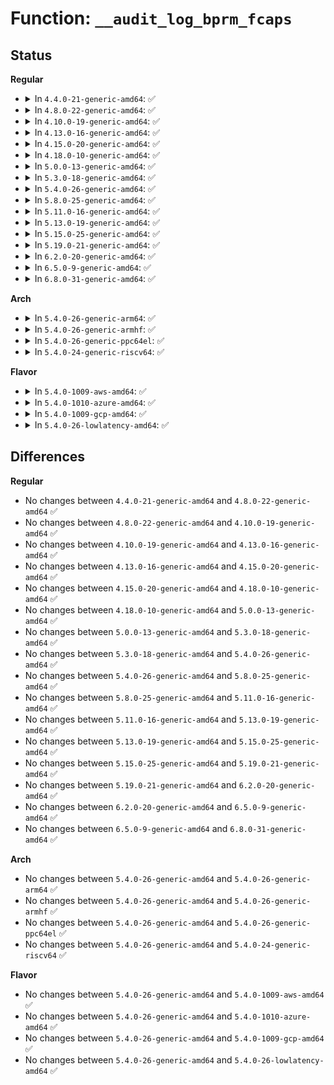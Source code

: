 # Function: <code>__audit_log_bprm_fcaps</code>

## Status
<b>Regular</b>
<ul>
<li>
<details>
<summary>In <code>4.4.0-21-generic-amd64</code>: ✅</summary>

```c
int __audit_log_bprm_fcaps(struct linux_binprm * bprm, const struct cred * new, const struct cred * old)
```

```json
{
  "name": "__audit_log_bprm_fcaps",
  "collision_type": "Unique Global",
  "inline_type": "No",
  "funcs": [
    {
      "addr": 18446744071580063408,
      "name": "__audit_log_bprm_fcaps",
      "external": true,
      "loc": "kernel/auditsc.c:2301",
      "file": "kernel/auditsc.c",
      "inline": "seen, unknown",
      "caller_inline": [],
      "caller_func": [
        "security/commoncap.c:cap_bprm_set_creds"
      ]
    }
  ],
  "symbols": [
    {
      "addr": 18446744071580063408,
      "name": "__audit_log_bprm_fcaps",
      "section": ".text",
      "bind": "STB_GLOBAL",
      "size": 268
    }
  ]
}
```
</details>
</li>
<li>
<details>
<summary>In <code>4.8.0-22-generic-amd64</code>: ✅</summary>

```c
int __audit_log_bprm_fcaps(struct linux_binprm * bprm, const struct cred * new, const struct cred * old)
```

```json
{
  "name": "__audit_log_bprm_fcaps",
  "collision_type": "Unique Global",
  "inline_type": "No",
  "funcs": [
    {
      "addr": 18446744071580096608,
      "name": "__audit_log_bprm_fcaps",
      "external": true,
      "loc": "kernel/auditsc.c:2305",
      "file": "kernel/auditsc.c",
      "inline": "seen, unknown",
      "caller_inline": [],
      "caller_func": [
        "security/commoncap.c:cap_bprm_set_creds"
      ]
    }
  ],
  "symbols": [
    {
      "addr": 18446744071580096608,
      "name": "__audit_log_bprm_fcaps",
      "section": ".text",
      "bind": "STB_GLOBAL",
      "size": 268
    }
  ]
}
```
</details>
</li>
<li>
<details>
<summary>In <code>4.10.0-19-generic-amd64</code>: ✅</summary>

```c
int __audit_log_bprm_fcaps(struct linux_binprm * bprm, const struct cred * new, const struct cred * old)
```

```json
{
  "name": "__audit_log_bprm_fcaps",
  "collision_type": "Unique Global",
  "inline_type": "No",
  "funcs": [
    {
      "addr": 18446744071580136928,
      "name": "__audit_log_bprm_fcaps",
      "external": true,
      "loc": "kernel/auditsc.c:2313",
      "file": "kernel/auditsc.c",
      "inline": "seen, unknown",
      "caller_inline": [],
      "caller_func": [
        "security/commoncap.c:cap_bprm_set_creds"
      ]
    }
  ],
  "symbols": [
    {
      "addr": 18446744071580136928,
      "name": "__audit_log_bprm_fcaps",
      "section": ".text",
      "bind": "STB_GLOBAL",
      "size": 268
    }
  ]
}
```
</details>
</li>
<li>
<details>
<summary>In <code>4.13.0-16-generic-amd64</code>: ✅</summary>

```c
int __audit_log_bprm_fcaps(struct linux_binprm * bprm, const struct cred * new, const struct cred * old)
```

```json
{
  "name": "__audit_log_bprm_fcaps",
  "collision_type": "Unique Global",
  "inline_type": "No",
  "funcs": [
    {
      "addr": 18446744071580142640,
      "name": "__audit_log_bprm_fcaps",
      "external": true,
      "loc": "kernel/auditsc.c:2323",
      "file": "kernel/auditsc.c",
      "inline": "seen, unknown",
      "caller_inline": [],
      "caller_func": [
        "security/commoncap.c:cap_bprm_set_creds"
      ]
    }
  ],
  "symbols": [
    {
      "addr": 18446744071580142640,
      "name": "__audit_log_bprm_fcaps",
      "section": ".text",
      "bind": "STB_GLOBAL",
      "size": 285
    }
  ]
}
```
</details>
</li>
<li>
<details>
<summary>In <code>4.15.0-20-generic-amd64</code>: ✅</summary>

```c
int __audit_log_bprm_fcaps(struct linux_binprm * bprm, const struct cred * new, const struct cred * old)
```

```json
{
  "name": "__audit_log_bprm_fcaps",
  "collision_type": "Unique Global",
  "inline_type": "No",
  "funcs": [
    {
      "addr": 18446744071580195248,
      "name": "__audit_log_bprm_fcaps",
      "external": true,
      "loc": "kernel/auditsc.c:2346",
      "file": "kernel/auditsc.c",
      "inline": "seen, unknown",
      "caller_inline": [],
      "caller_func": [
        "security/commoncap.c:cap_bprm_set_creds"
      ]
    }
  ],
  "symbols": [
    {
      "addr": 18446744071580195248,
      "name": "__audit_log_bprm_fcaps",
      "section": ".text",
      "bind": "STB_GLOBAL",
      "size": 285
    }
  ]
}
```
</details>
</li>
<li>
<details>
<summary>In <code>4.18.0-10-generic-amd64</code>: ✅</summary>

```c
int __audit_log_bprm_fcaps(struct linux_binprm * bprm, const struct cred * new, const struct cred * old)
```

```json
{
  "name": "__audit_log_bprm_fcaps",
  "collision_type": "Unique Global",
  "inline_type": "No",
  "funcs": [
    {
      "addr": 18446744071580254896,
      "name": "__audit_log_bprm_fcaps",
      "external": true,
      "loc": "kernel/auditsc.c:2353",
      "file": "kernel/auditsc.c",
      "inline": "seen, unknown",
      "caller_inline": [],
      "caller_func": [
        "security/commoncap.c:cap_bprm_set_creds"
      ]
    }
  ],
  "symbols": [
    {
      "addr": 18446744071580254896,
      "name": "__audit_log_bprm_fcaps",
      "section": ".text",
      "bind": "STB_GLOBAL",
      "size": 285
    }
  ]
}
```
</details>
</li>
<li>
<details>
<summary>In <code>5.0.0-13-generic-amd64</code>: ✅</summary>

```c
int __audit_log_bprm_fcaps(struct linux_binprm * bprm, const struct cred * new, const struct cred * old)
```

```json
{
  "name": "__audit_log_bprm_fcaps",
  "collision_type": "Unique Global",
  "inline_type": "No",
  "funcs": [
    {
      "addr": 18446744071580308144,
      "name": "__audit_log_bprm_fcaps",
      "external": true,
      "loc": "kernel/auditsc.c:2338",
      "file": "kernel/auditsc.c",
      "inline": "seen, unknown",
      "caller_inline": [],
      "caller_func": [
        "security/commoncap.c:cap_bprm_set_creds"
      ]
    }
  ],
  "symbols": [
    {
      "addr": 18446744071580308144,
      "name": "__audit_log_bprm_fcaps",
      "section": ".text",
      "bind": "STB_GLOBAL",
      "size": 285
    }
  ]
}
```
</details>
</li>
<li>
<details>
<summary>In <code>5.3.0-18-generic-amd64</code>: ✅</summary>

```c
int __audit_log_bprm_fcaps(struct linux_binprm * bprm, const struct cred * new, const struct cred * old)
```

```json
{
  "name": "__audit_log_bprm_fcaps",
  "collision_type": "Unique Global",
  "inline_type": "No",
  "funcs": [
    {
      "addr": 18446744071580360016,
      "name": "__audit_log_bprm_fcaps",
      "external": true,
      "loc": "kernel/auditsc.c:2441",
      "file": "kernel/auditsc.c",
      "inline": "seen, unknown",
      "caller_inline": [],
      "caller_func": [
        "security/commoncap.c:cap_bprm_set_creds"
      ]
    }
  ],
  "symbols": [
    {
      "addr": 18446744071580360016,
      "name": "__audit_log_bprm_fcaps",
      "section": ".text",
      "bind": "STB_GLOBAL",
      "size": 288
    }
  ]
}
```
</details>
</li>
<li>
<details>
<summary>In <code>5.4.0-26-generic-amd64</code>: ✅</summary>

```c
int __audit_log_bprm_fcaps(struct linux_binprm * bprm, const struct cred * new, const struct cred * old)
```

```json
{
  "name": "__audit_log_bprm_fcaps",
  "collision_type": "Unique Global",
  "inline_type": "No",
  "funcs": [
    {
      "addr": 18446744071580408832,
      "name": "__audit_log_bprm_fcaps",
      "external": true,
      "loc": "kernel/auditsc.c:2441",
      "file": "kernel/auditsc.c",
      "inline": "seen, unknown",
      "caller_inline": [],
      "caller_func": [
        "security/commoncap.c:cap_bprm_set_creds"
      ]
    }
  ],
  "symbols": [
    {
      "addr": 18446744071580408832,
      "name": "__audit_log_bprm_fcaps",
      "section": ".text",
      "bind": "STB_GLOBAL",
      "size": 288
    }
  ]
}
```
</details>
</li>
<li>
<details>
<summary>In <code>5.8.0-25-generic-amd64</code>: ✅</summary>

```c
int __audit_log_bprm_fcaps(struct linux_binprm * bprm, const struct cred * new, const struct cred * old)
```

```json
{
  "name": "__audit_log_bprm_fcaps",
  "collision_type": "Unique Global",
  "inline_type": "No",
  "funcs": [
    {
      "addr": 18446744071580487344,
      "name": "__audit_log_bprm_fcaps",
      "external": true,
      "loc": "kernel/auditsc.c:2493",
      "file": "kernel/auditsc.c",
      "inline": "seen, unknown",
      "caller_inline": [],
      "caller_func": [
        "security/commoncap.c:cap_bprm_creds_from_file"
      ]
    }
  ],
  "symbols": [
    {
      "addr": 18446744071580487344,
      "name": "__audit_log_bprm_fcaps",
      "section": ".text",
      "bind": "STB_GLOBAL",
      "size": 288
    }
  ]
}
```
</details>
</li>
<li>
<details>
<summary>In <code>5.11.0-16-generic-amd64</code>: ✅</summary>

```c
int __audit_log_bprm_fcaps(struct linux_binprm * bprm, const struct cred * new, const struct cred * old)
```

```json
{
  "name": "__audit_log_bprm_fcaps",
  "collision_type": "Unique Global",
  "inline_type": "No",
  "funcs": [
    {
      "addr": 18446744071580475600,
      "name": "__audit_log_bprm_fcaps",
      "external": true,
      "loc": "kernel/auditsc.c:2510",
      "file": "kernel/auditsc.c",
      "inline": "seen, unknown",
      "caller_inline": [],
      "caller_func": [
        "security/commoncap.c:cap_bprm_creds_from_file"
      ]
    }
  ],
  "symbols": [
    {
      "addr": 18446744071580475600,
      "name": "__audit_log_bprm_fcaps",
      "section": ".text",
      "bind": "STB_GLOBAL",
      "size": 288
    }
  ]
}
```
</details>
</li>
<li>
<details>
<summary>In <code>5.13.0-19-generic-amd64</code>: ✅</summary>

```c
int __audit_log_bprm_fcaps(struct linux_binprm * bprm, const struct cred * new, const struct cred * old)
```

```json
{
  "name": "__audit_log_bprm_fcaps",
  "collision_type": "Unique Global",
  "inline_type": "No",
  "funcs": [
    {
      "addr": 18446744071580479552,
      "name": "__audit_log_bprm_fcaps",
      "external": true,
      "loc": "kernel/auditsc.c:2507",
      "file": "kernel/auditsc.c",
      "inline": "seen, unknown",
      "caller_inline": [],
      "caller_func": [
        "security/commoncap.c:cap_bprm_creds_from_file"
      ]
    }
  ],
  "symbols": [
    {
      "addr": 18446744071580479552,
      "name": "__audit_log_bprm_fcaps",
      "section": ".text",
      "bind": "STB_GLOBAL",
      "size": 295
    }
  ]
}
```
</details>
</li>
<li>
<details>
<summary>In <code>5.15.0-25-generic-amd64</code>: ✅</summary>

```c
int __audit_log_bprm_fcaps(struct linux_binprm * bprm, const struct cred * new, const struct cred * old)
```

```json
{
  "name": "__audit_log_bprm_fcaps",
  "collision_type": "Unique Global",
  "inline_type": "No",
  "funcs": [
    {
      "addr": 18446744071580647200,
      "name": "__audit_log_bprm_fcaps",
      "external": true,
      "loc": "kernel/auditsc.c:2523",
      "file": "kernel/auditsc.c",
      "inline": "seen, unknown",
      "caller_inline": [],
      "caller_func": [
        "security/commoncap.c:cap_bprm_creds_from_file"
      ]
    }
  ],
  "symbols": [
    {
      "addr": 18446744071580647200,
      "name": "__audit_log_bprm_fcaps",
      "section": ".text",
      "bind": "STB_GLOBAL",
      "size": 295
    }
  ]
}
```
</details>
</li>
<li>
<details>
<summary>In <code>5.19.0-21-generic-amd64</code>: ✅</summary>

```c
int __audit_log_bprm_fcaps(struct linux_binprm * bprm, const struct cred * new, const struct cred * old)
```

```json
{
  "name": "__audit_log_bprm_fcaps",
  "collision_type": "Unique Global",
  "inline_type": "No",
  "funcs": [
    {
      "addr": 18446744071580855824,
      "name": "__audit_log_bprm_fcaps",
      "external": true,
      "loc": "kernel/auditsc.c:2795",
      "file": "kernel/auditsc.c",
      "inline": "seen, unknown",
      "caller_inline": [],
      "caller_func": [
        "security/commoncap.c:cap_bprm_creds_from_file"
      ]
    }
  ],
  "symbols": [
    {
      "addr": 18446744071580855824,
      "name": "__audit_log_bprm_fcaps",
      "section": ".text",
      "bind": "STB_GLOBAL",
      "size": 329
    }
  ]
}
```
</details>
</li>
<li>
<details>
<summary>In <code>6.2.0-20-generic-amd64</code>: ✅</summary>

```c
int __audit_log_bprm_fcaps(struct linux_binprm * bprm, const struct cred * new, const struct cred * old)
```

```json
{
  "name": "__audit_log_bprm_fcaps",
  "collision_type": "Unique Global",
  "inline_type": "No",
  "funcs": [
    {
      "addr": 18446744071581143328,
      "name": "__audit_log_bprm_fcaps",
      "external": true,
      "loc": "kernel/auditsc.c:2773",
      "file": "kernel/auditsc.c",
      "inline": "seen, unknown",
      "caller_inline": [],
      "caller_func": [
        "security/commoncap.c:cap_bprm_creds_from_file"
      ]
    }
  ],
  "symbols": [
    {
      "addr": 18446744071581143328,
      "name": "__audit_log_bprm_fcaps",
      "section": ".text",
      "bind": "STB_GLOBAL",
      "size": 329
    }
  ]
}
```
</details>
</li>
<li>
<details>
<summary>In <code>6.5.0-9-generic-amd64</code>: ✅</summary>

```c
int __audit_log_bprm_fcaps(struct linux_binprm * bprm, const struct cred * new, const struct cred * old)
```

```json
{
  "name": "__audit_log_bprm_fcaps",
  "collision_type": "Unique Global",
  "inline_type": "No",
  "funcs": [
    {
      "addr": 18446744071581236416,
      "name": "__audit_log_bprm_fcaps",
      "external": true,
      "loc": "kernel/auditsc.c:2772",
      "file": "kernel/auditsc.c",
      "inline": "seen, unknown",
      "caller_inline": [],
      "caller_func": [
        "security/commoncap.c:cap_bprm_creds_from_file"
      ]
    }
  ],
  "symbols": [
    {
      "addr": 18446744071581236416,
      "name": "__audit_log_bprm_fcaps",
      "section": ".text",
      "bind": "STB_GLOBAL",
      "size": 335
    }
  ]
}
```
</details>
</li>
<li>
<details>
<summary>In <code>6.8.0-31-generic-amd64</code>: ✅</summary>

```c
int __audit_log_bprm_fcaps(struct linux_binprm * bprm, const struct cred * new, const struct cred * old)
```

```json
{
  "name": "__audit_log_bprm_fcaps",
  "collision_type": "Unique Global",
  "inline_type": "No",
  "funcs": [
    {
      "addr": 18446744071581342448,
      "name": "__audit_log_bprm_fcaps",
      "external": true,
      "loc": "kernel/auditsc.c:2762",
      "file": "kernel/auditsc.c",
      "inline": "seen, unknown",
      "caller_inline": [],
      "caller_func": [
        "security/commoncap.c:cap_bprm_creds_from_file"
      ]
    }
  ],
  "symbols": [
    {
      "addr": 18446744071581342448,
      "name": "__audit_log_bprm_fcaps",
      "section": ".text",
      "bind": "STB_GLOBAL",
      "size": 379
    }
  ]
}
```
</details>
</li>
</ul>
<b>Arch</b>
<ul>
<li>
<details>
<summary>In <code>5.4.0-26-generic-arm64</code>: ✅</summary>

```c
int __audit_log_bprm_fcaps(struct linux_binprm * bprm, const struct cred * new, const struct cred * old)
```

```json
{
  "name": "__audit_log_bprm_fcaps",
  "collision_type": "Unique Global",
  "inline_type": "No",
  "funcs": [
    {
      "addr": 18446603336491674192,
      "name": "__audit_log_bprm_fcaps",
      "external": true,
      "loc": "kernel/auditsc.c:2441",
      "file": "kernel/auditsc.c",
      "inline": "seen, unknown",
      "caller_inline": [],
      "caller_func": [
        "security/commoncap.c:cap_bprm_set_creds"
      ]
    }
  ],
  "symbols": [
    {
      "addr": 18446603336491674192,
      "name": "__audit_log_bprm_fcaps",
      "section": ".text",
      "bind": "STB_GLOBAL",
      "size": 272
    }
  ]
}
```
</details>
</li>
<li>
<details>
<summary>In <code>5.4.0-26-generic-armhf</code>: ✅</summary>

```c
int __audit_log_bprm_fcaps(struct linux_binprm * bprm, const struct cred * new, const struct cred * old)
```

```json
{
  "name": "__audit_log_bprm_fcaps",
  "collision_type": "Unique Global",
  "inline_type": "No",
  "funcs": [
    {
      "addr": 3225628532,
      "name": "__audit_log_bprm_fcaps",
      "external": true,
      "loc": "kernel/auditsc.c:2441",
      "file": "kernel/auditsc.c",
      "inline": "seen, unknown",
      "caller_inline": [],
      "caller_func": [
        "security/commoncap.c:cap_bprm_set_creds"
      ]
    }
  ],
  "symbols": [
    {
      "addr": 3225628532,
      "name": "__audit_log_bprm_fcaps",
      "section": ".text",
      "bind": "STB_GLOBAL",
      "size": 344
    }
  ]
}
```
</details>
</li>
<li>
<details>
<summary>In <code>5.4.0-26-generic-ppc64el</code>: ✅</summary>

```c
int __audit_log_bprm_fcaps(struct linux_binprm * bprm, const struct cred * new, const struct cred * old)
```

```json
{
  "name": "__audit_log_bprm_fcaps",
  "collision_type": "Unique Global",
  "inline_type": "No",
  "funcs": [
    {
      "addr": 13835058055284683568,
      "name": "__audit_log_bprm_fcaps",
      "external": true,
      "loc": "kernel/auditsc.c:2441",
      "file": "kernel/auditsc.c",
      "inline": "seen, unknown",
      "caller_inline": [],
      "caller_func": [
        "security/commoncap.c:cap_bprm_set_creds"
      ]
    }
  ],
  "symbols": [
    {
      "addr": 13835058055284683568,
      "name": "__audit_log_bprm_fcaps",
      "section": ".text",
      "bind": "STB_GLOBAL",
      "size": 340
    }
  ]
}
```
</details>
</li>
<li>
<details>
<summary>In <code>5.4.0-24-generic-riscv64</code>: ✅</summary>

```c
int __audit_log_bprm_fcaps(struct linux_binprm * bprm, const struct cred * new, const struct cred * old)
```

```json
{
  "name": "__audit_log_bprm_fcaps",
  "collision_type": "Unique Global",
  "inline_type": "No",
  "funcs": [
    {
      "addr": 18446743936272064628,
      "name": "__audit_log_bprm_fcaps",
      "external": true,
      "loc": "kernel/auditsc.c:2441",
      "file": "kernel/auditsc.c",
      "inline": "seen, unknown",
      "caller_inline": [],
      "caller_func": [
        "security/commoncap.c:cap_bprm_set_creds"
      ]
    }
  ],
  "symbols": [
    {
      "addr": 18446743936272064628,
      "name": "__audit_log_bprm_fcaps",
      "section": ".text",
      "bind": "STB_GLOBAL",
      "size": 266
    }
  ]
}
```
</details>
</li>
</ul>
<b>Flavor</b>
<ul>
<li>
<details>
<summary>In <code>5.4.0-1009-aws-amd64</code>: ✅</summary>

```c
int __audit_log_bprm_fcaps(struct linux_binprm * bprm, const struct cred * new, const struct cred * old)
```

```json
{
  "name": "__audit_log_bprm_fcaps",
  "collision_type": "Unique Global",
  "inline_type": "No",
  "funcs": [
    {
      "addr": 18446744071580377632,
      "name": "__audit_log_bprm_fcaps",
      "external": true,
      "loc": "kernel/auditsc.c:2441",
      "file": "kernel/auditsc.c",
      "inline": "seen, unknown",
      "caller_inline": [],
      "caller_func": [
        "security/commoncap.c:cap_bprm_set_creds"
      ]
    }
  ],
  "symbols": [
    {
      "addr": 18446744071580377632,
      "name": "__audit_log_bprm_fcaps",
      "section": ".text",
      "bind": "STB_GLOBAL",
      "size": 288
    }
  ]
}
```
</details>
</li>
<li>
<details>
<summary>In <code>5.4.0-1010-azure-amd64</code>: ✅</summary>

```c
int __audit_log_bprm_fcaps(struct linux_binprm * bprm, const struct cred * new, const struct cred * old)
```

```json
{
  "name": "__audit_log_bprm_fcaps",
  "collision_type": "Unique Global",
  "inline_type": "No",
  "funcs": [
    {
      "addr": 18446744071580324800,
      "name": "__audit_log_bprm_fcaps",
      "external": true,
      "loc": "kernel/auditsc.c:2441",
      "file": "kernel/auditsc.c",
      "inline": "seen, unknown",
      "caller_inline": [],
      "caller_func": [
        "security/commoncap.c:cap_bprm_set_creds"
      ]
    }
  ],
  "symbols": [
    {
      "addr": 18446744071580324800,
      "name": "__audit_log_bprm_fcaps",
      "section": ".text",
      "bind": "STB_GLOBAL",
      "size": 288
    }
  ]
}
```
</details>
</li>
<li>
<details>
<summary>In <code>5.4.0-1009-gcp-amd64</code>: ✅</summary>

```c
int __audit_log_bprm_fcaps(struct linux_binprm * bprm, const struct cred * new, const struct cred * old)
```

```json
{
  "name": "__audit_log_bprm_fcaps",
  "collision_type": "Unique Global",
  "inline_type": "No",
  "funcs": [
    {
      "addr": 18446744071580368880,
      "name": "__audit_log_bprm_fcaps",
      "external": true,
      "loc": "kernel/auditsc.c:2441",
      "file": "kernel/auditsc.c",
      "inline": "seen, unknown",
      "caller_inline": [],
      "caller_func": [
        "security/commoncap.c:cap_bprm_set_creds"
      ]
    }
  ],
  "symbols": [
    {
      "addr": 18446744071580368880,
      "name": "__audit_log_bprm_fcaps",
      "section": ".text",
      "bind": "STB_GLOBAL",
      "size": 288
    }
  ]
}
```
</details>
</li>
<li>
<details>
<summary>In <code>5.4.0-26-lowlatency-amd64</code>: ✅</summary>

```c
int __audit_log_bprm_fcaps(struct linux_binprm * bprm, const struct cred * new, const struct cred * old)
```

```json
{
  "name": "__audit_log_bprm_fcaps",
  "collision_type": "Unique Global",
  "inline_type": "No",
  "funcs": [
    {
      "addr": 18446744071580424400,
      "name": "__audit_log_bprm_fcaps",
      "external": true,
      "loc": "kernel/auditsc.c:2441",
      "file": "kernel/auditsc.c",
      "inline": "seen, unknown",
      "caller_inline": [],
      "caller_func": [
        "security/commoncap.c:cap_bprm_set_creds"
      ]
    }
  ],
  "symbols": [
    {
      "addr": 18446744071580424400,
      "name": "__audit_log_bprm_fcaps",
      "section": ".text",
      "bind": "STB_GLOBAL",
      "size": 288
    }
  ]
}
```
</details>
</li>
</ul>

## Differences
<b>Regular</b>
<ul>
<li>
No changes between <code>4.4.0-21-generic-amd64</code> and <code>4.8.0-22-generic-amd64</code> ✅
</li>
<li>
No changes between <code>4.8.0-22-generic-amd64</code> and <code>4.10.0-19-generic-amd64</code> ✅
</li>
<li>
No changes between <code>4.10.0-19-generic-amd64</code> and <code>4.13.0-16-generic-amd64</code> ✅
</li>
<li>
No changes between <code>4.13.0-16-generic-amd64</code> and <code>4.15.0-20-generic-amd64</code> ✅
</li>
<li>
No changes between <code>4.15.0-20-generic-amd64</code> and <code>4.18.0-10-generic-amd64</code> ✅
</li>
<li>
No changes between <code>4.18.0-10-generic-amd64</code> and <code>5.0.0-13-generic-amd64</code> ✅
</li>
<li>
No changes between <code>5.0.0-13-generic-amd64</code> and <code>5.3.0-18-generic-amd64</code> ✅
</li>
<li>
No changes between <code>5.3.0-18-generic-amd64</code> and <code>5.4.0-26-generic-amd64</code> ✅
</li>
<li>
No changes between <code>5.4.0-26-generic-amd64</code> and <code>5.8.0-25-generic-amd64</code> ✅
</li>
<li>
No changes between <code>5.8.0-25-generic-amd64</code> and <code>5.11.0-16-generic-amd64</code> ✅
</li>
<li>
No changes between <code>5.11.0-16-generic-amd64</code> and <code>5.13.0-19-generic-amd64</code> ✅
</li>
<li>
No changes between <code>5.13.0-19-generic-amd64</code> and <code>5.15.0-25-generic-amd64</code> ✅
</li>
<li>
No changes between <code>5.15.0-25-generic-amd64</code> and <code>5.19.0-21-generic-amd64</code> ✅
</li>
<li>
No changes between <code>5.19.0-21-generic-amd64</code> and <code>6.2.0-20-generic-amd64</code> ✅
</li>
<li>
No changes between <code>6.2.0-20-generic-amd64</code> and <code>6.5.0-9-generic-amd64</code> ✅
</li>
<li>
No changes between <code>6.5.0-9-generic-amd64</code> and <code>6.8.0-31-generic-amd64</code> ✅
</li>
</ul>
<b>Arch</b>
<ul>
<li>
No changes between <code>5.4.0-26-generic-amd64</code> and <code>5.4.0-26-generic-arm64</code> ✅
</li>
<li>
No changes between <code>5.4.0-26-generic-amd64</code> and <code>5.4.0-26-generic-armhf</code> ✅
</li>
<li>
No changes between <code>5.4.0-26-generic-amd64</code> and <code>5.4.0-26-generic-ppc64el</code> ✅
</li>
<li>
No changes between <code>5.4.0-26-generic-amd64</code> and <code>5.4.0-24-generic-riscv64</code> ✅
</li>
</ul>
<b>Flavor</b>
<ul>
<li>
No changes between <code>5.4.0-26-generic-amd64</code> and <code>5.4.0-1009-aws-amd64</code> ✅
</li>
<li>
No changes between <code>5.4.0-26-generic-amd64</code> and <code>5.4.0-1010-azure-amd64</code> ✅
</li>
<li>
No changes between <code>5.4.0-26-generic-amd64</code> and <code>5.4.0-1009-gcp-amd64</code> ✅
</li>
<li>
No changes between <code>5.4.0-26-generic-amd64</code> and <code>5.4.0-26-lowlatency-amd64</code> ✅
</li>
</ul>
